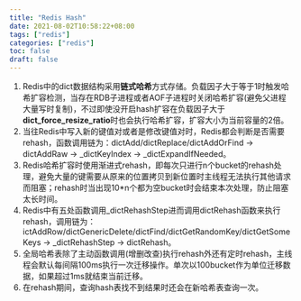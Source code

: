 ```yaml
---
title: "Redis Hash"
date: 2021-08-02T10:58:22+08:00
tags: ["redis"]
categories: ["redis"]
toc: false
draft: false
---
```


1. Redis中的dict数据结构采用**链式哈希**方式存储。负载因子大于等于1时触发哈希扩容检测，当存在RDB子进程或者AOF子进程时关闭哈希扩容(避免父进程大量写时复制)，不过即使没开启hash扩容在负载因子大于**dict_force_resize_ratio**时也会执行哈希扩容，扩容大小为当前容量的2倍。
2. 当往Redis中写入新的键值对或者是修改键值对时，Redis都会判断是否需要rehash，函数调用链为：dictAdd/dictReplace/dictAddOrFind -> dictAddRaw -> _dictKeyIndex -> _dictExpandIfNeeded。
3. Redis哈希扩容时使用渐进式rehash，即每次只进行n个bucket的rehash处理，避免大量的键需要从原来的位置拷贝到新位置时主线程无法执行其他请求而阻塞；rehash时当出现10*n个都为空bucket时会结束本次处理，防止阻塞太长时间。
4. Redis中有五处函数调用_dictRehashStep进而调用dictRehash函数来执行rehash，调用链为：ictAddRow/dictGenericDelete/dictFind/dictGetRandomKey/dictGetSomeKeys -> _dictRehashStep -> dictRehash。
5. 全局哈希表除了主动函数调用(增删改查)执行rehash外还有定时rehash，主线程会默认每间隔100ms执行一次迁移操作。单次以100bucket作为单位迁移数据，如果超过1ms就结束当前迁移。
6. 在rehash期间，查询hash表找不到结果时还会在新哈希表查询一次。
